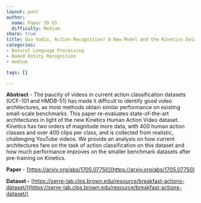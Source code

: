 ```yaml
---
layout: post
author:
  name: Paper ID 65
  difficulty: Medium
share: true
title: Quo Vadis, Action Recognition? A New Model and the Kinetics Dataset
categories:
- Natural Language Processing
- Named Entity Recognition
- medium

tags: []

---
```

**Abstract** - The paucity of videos in current action classification datasets (UCF-101 and HMDB-51) has made it difficult to identify good video architectures, as most methods obtain similar performance on existing small-scale benchmarks. This paper re-evaluates state-of-the-art architectures in light of the new Kinetics Human Action Video dataset. Kinetics has two orders of magnitude more data, with 400 human action classes and over 400 clips per class, and is collected from realistic, challenging YouTube videos. We provide an analysis on how current architectures fare on the task of action classification on this dataset and how much performance improves on the smaller benchmark datasets after pre-training on Kinetics.

**Paper** - [https://arxiv.org/abs/1705.07750](https://arxiv.org/abs/1705.07750)

**Dataset -** [https://serre-lab.clps.brown.edu/resource/breakfast-actions-dataset/](https://serre-lab.clps.brown.edu/resource/breakfast-actions-dataset/)
    